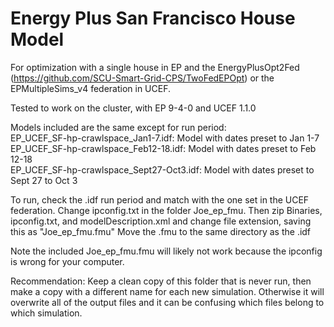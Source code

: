 # Energy Plus San Francisco House Model
For optimization with a single house in EP and the EnergyPlusOpt2Fed (https://github.com/SCU-Smart-Grid-CPS/TwoFedEPOpt) or the EPMultipleSims_v4 federation in UCEF.

Tested to work on the cluster, with EP 9-4-0 and UCEF 1.1.0

Models included are the same except for run period:   
EP_UCEF_SF-hp-crawlspace_Jan1-7.idf: Model with dates preset to Jan 1-7   
EP_UCEF_SF-hp-crawlspace_Feb12-18.idf: Model with dates preset to Feb 12-18   
EP_UCEF_SF-hp-crawlspace_Sept27-Oct3.idf: Model with dates preset to Sept 27 to Oct 3    

To run, check the .idf run period and match with the one set in the UCEF federation. 
Change ipconfig.txt in the folder Joe_ep_fmu. Then zip Binaries, ipconfig.txt, and modelDescription.xml and change file extension, saving this as "Joe_ep_fmu.fmu"
Move the .fmu to the same directory as the .idf

Note the included Joe_ep_fmu.fmu will likely not work because the ipconfig is wrong for your computer. 

Recommendation: Keep a clean copy of this folder that is never run, then make a copy with a different name for each new simulation. Otherwise it will overwrite all of the output files and it can be confusing which files belong to which simulation.